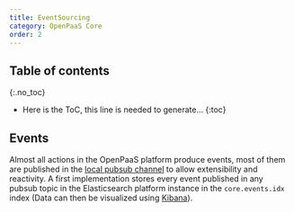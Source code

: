 ```yaml
---
title: EventSourcing
category: OpenPaaS Core
order: 2
---
```


## Table of contents
{:.no_toc}

* Here is the ToC, this line is needed to generate...
{:toc}

## Events

Almost all actions in the OpenPaaS platform produce events, most of them are published in the [local pubsub channel](/core/pubsub/) to allow extensibility and reactivity. A first implementation stores every event published in any pubsub topic in the Elasticsearch platform instance in the `core.events.idx` index (Data can then be visualized using [Kibana](/devops/kibana/)).
